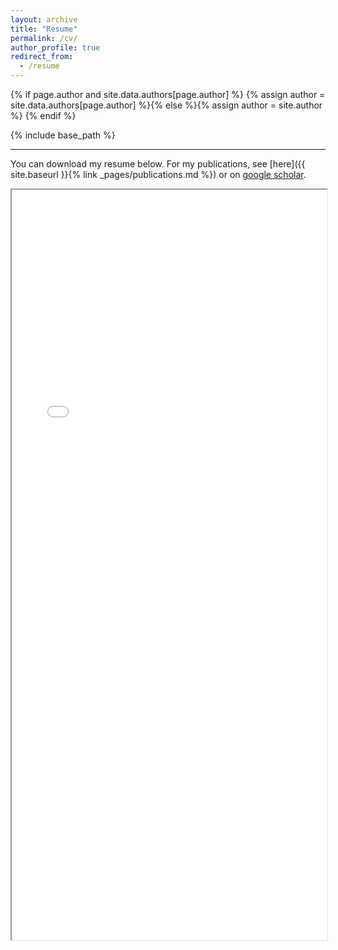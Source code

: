 ```yaml
---
layout: archive
title: "Resume"
permalink: /cv/
author_profile: true
redirect_from:
  - /resume
---
```


{% if page.author and site.data.authors[page.author] %}
    {% assign author = site.data.authors[page.author] %}{% else %}{% assign author = site.author %}
{% endif %}

{% include base_path %}

---

You can download my resume below. For my publications, see [here]({{ site.baseurl }}{% link _pages/publications.md %}) or on [google scholar]({{author.googlescholar}}).

<iframe src="/files/cv_marco_heyden.pdf" width="100%" height="1200" type='application/pdf'/>

Education
======
* Ph.D. candidate in Computer Science, Karlsruhe Insitute of Technolgy, ongoing
* M.S. in Computer Science, Karlsruhe Institute of Technology, 2019
* B.S. in Mechatronics, Karlsruhe Institute of Technology, 2017

Work experience
======

I am currently working as a researcher at the Institute for program structures and data organization (IPD) at Karlsruhe Institute of Technology, Germany.
Before, I was a researcher at Research Center for Information Technology (FZI), Karlsruhe in the field of data analysis in fog and edge computing.

During my studies I have gained experience at various companies and research institutes including SAP, Stocard, and FZI. 
See my [full resume]({{ site.url }}/files/cv_marco_heyden.pdf) for more information.

Publications
======
See my [publications page]({{ site.baseurl }}{% link _pages/publications.md %}).
